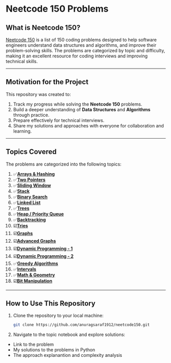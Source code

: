 # Neetcode 150 Problems

## What is Neetcode 150?  
[Neetcode 150](https://neetcode.io/practice?tab=neetcode150) is a list of 150 coding problems designed to help software engineers understand data structures and algorithms, and improve their problem-solving skills. The problems are categorized by topic and difficulty, making it an excellent resource for coding interviews and improving technical skills.

---

## Motivation for the Project  
This repository was created to:  
1. Track my progress while solving the **Neetcode 150** problems.  
2. Build a deeper understanding of **Data Structures** and **Algorithms** through practice.  
3. Prepare effectively for technical interviews.  
4. Share my solutions and approaches with everyone for collaboration and learning.

---

## Topics Covered  
The problems are categorized into the following topics:  

1. ✅[**Arrays & Hashing**](https://github.com/anuragsaraf1912/neetcode150/blob/main/Array_and_Hashing.ipynb) 
2. ✅[**Two Pointers**](https://github.com/anuragsaraf1912/neetcode150/blob/main/Two_Pointers.ipynb) 
3. ✅[**Sliding Window**](https://github.com/anuragsaraf1912/neetcode150/blob/main/Sliding_Window.ipynb) 
4. ✅[**Stack**](https://github.com/anuragsaraf1912/neetcode150/blob/main/Stack.ipynb) 
5. ✅[**Binary Search**](https://github.com/anuragsaraf1912/neetcode150/blob/main/Binary_Search.ipynb)  
6. ✅[**Linked List**](https://github.com/anuragsaraf1912/neetcode150/blob/main/Linked_List.ipynb) 
7. ✅[**Trees**](https://github.com/anuragsaraf1912/neetcode150/blob/main/Trees.ipynb) 
8. ✅[**Heap / Priority Queue**](https://github.com/anuragsaraf1912/neetcode150/blob/main/Heaps.ipynb)   
9. ✅[**Backtracking**](https://github.com/anuragsaraf1912/neetcode150/blob/main/Backtracking.ipynb)
10. ☑️[**Tries**](https://github.com/anuragsaraf1912/neetcode150/blob/main/Trie.ipynb)
11. ☑️[**Graphs**](https://github.com/anuragsaraf1912/neetcode150/blob/main/Graphs.ipynb)
12. ☑️[**Advanced Graphs**](https://github.com/anuragsaraf1912/neetcode150/blob/main/Advanced_Graphs.ipynb)
13. ☑️[**Dynamic Programming - 1**](https://github.com/anuragsaraf1912/neetcode150/blob/main/1D_Dynamic_Programming.ipynb)
14. ☑️[**Dynamic Programming - 2**](https://github.com/anuragsaraf1912/neetcode150/blob/main/2D_Dynamic_Programming.ipynb)
15. ✅[**Greedy Algorithms**](https://github.com/anuragsaraf1912/neetcode150/blob/main/Greedy.ipynb)  
16. ✅[**Intervals**](https://github.com/anuragsaraf1912/neetcode150/blob/main/Intervals.ipynb) 
17. ✅[**Math & Geometry**](https://github.com/anuragsaraf1912/neetcode150/blob/main/Math_and_Geometry.ipynb)
18. ☑️[**Bit Manipulation**](https://github.com/anuragsaraf1912/neetcode150/blob/main/Bit_Manipulation.ipynb)  

---

## How to Use This Repository  
1. Clone the repository to your local machine:  
   ```bash
   git clone https://github.com/anuragsaraf1912/neetcode150.git
2. Navigate to the topic notebook and explore solutions:
- Link to the problem  
- My solutions to the problems in Python 
- The approach explanantion and complexity analysis 
